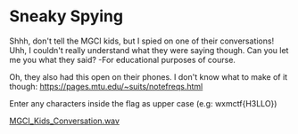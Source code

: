 # Sneaky Spying

Shhh, don't tell the MGCI kids, but I spied on one of their conversations! Uhh, I couldn't really understand what they were saying though. Can you let me you what they said? -For educational purposes of course.

Oh, they also had this open on their phones. I don't know what to make of it though: <https://pages.mtu.edu/~suits/notefreqs.html>

Enter any characters inside the flag as upper case (e.g: wxmctf{H3LLO})

[MGCI_Kids_Conversation.wav](dist/MGCI_Kids_Conversation.wav)